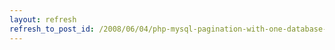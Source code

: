 ```yaml
---
layout: refresh
refresh_to_post_id: /2008/06/04/php-mysql-pagination-with-one-database-query
---
```

